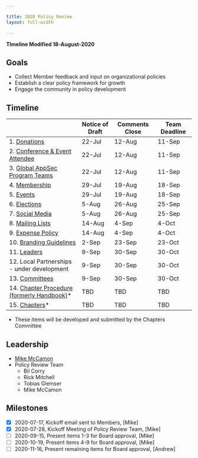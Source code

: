 ```yaml
---

title: 2020 Policy Review
layout: full-width

---
```


**TImeline Modified 18-August-2020**

## Goals

* Collect Member feedback and input on organizational policies
* Establish a clear policy framework for growth
* Engage the community in policy development

## Timeline

|   | Notice of Draft | Comments Close | Team Deadline |
| --- | --- | --- | --- |
|  1. [Donations](/www-policy/operational/donations) | 22-Jul | 12-Aug | 11-Sep |
|  2. [Conference & Event Attendee](/www-policy/operational/conferences-events) | 22-Jul | 12-Aug | 11-Sep |
|  3. [Global AppSec Program Teams](/www-policy/operational/program-team) | 22-Jul | 12-Aug | 11-Sep |
|  4. [Membership](/www-policy/operational/membership) | 29-Jul | 19-Aug | 18-Sep |
|  5. [Events](/www-policy/operational/events) | 29-Jul | 19-Aug | 18-Sep |
|  6. [Elections](/www-policy/operational/election)| 5-Aug | 26-Aug | 25-Sep |
|  7. [Social Media](/www-policy/operational/social-media) | 5-Aug | 26-Aug | 25-Sep |
|  8. [Mailing Lists](/www-policy/operational/mailing-list) | 14-Aug | 4-Sep | 4-Oct |
|  9. [Expense Policy](/www-policy/operational/expense-reimbursement) | 14-Aug | 4-Sep | 4-Oct |
|  10. [Branding Guidelines](/www-policy/operational/branding) | 2-Sep | 23-Sep | 23-Oct |
|  11. [Leaders](/www-policy/operational/leader) | 9-Sep | 30-Sep | 30-Oct |
|  12. Local Partnerships - under development | 9-Sep | 30-Sep | 30-Oct |
|  13. [Committees](/www-policy/operational/committees) | 9-Sep | 30-Sep | 30-Oct |
|  14. [Chapter Procedure (formerly Handbook)](/www-policy/guidebook/chapter-leader)* | TBD | TBD | TBD |
|  15. [Chapters](/www-policy/operational/chapters)* | TBD | TBD | TBD |

* These items will be developed and submitted by the Chapters Committee

## Leadership
* [Mike McCamon](mailto:mike.mccamon@owasp.com?subject=Policy%20Review)
* Policy Review Team 
  * Bil Corry
  * Rick Mitchell
  * Tobias Glemser
  * Mike McCamon
  
## Milestones

- [x] 2020-07-17, Kickoff email sent to Members, [Mike]
- [x] 2020-07-28, Kickoff Meeting of Policy Review Team, [Mike]
- [ ] 2020-09-15, Present items 1-3 for Board approval, [Mike]
- [ ] 2020-10-19, Present items 4-9 for Board approval, [Mike]
- [ ] 2020-11-16, Present remaining items for Board approval, [Andrew]
